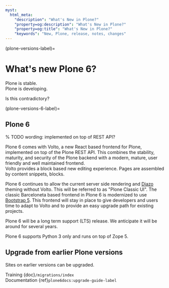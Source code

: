 ```yaml
---
myst:
  html_meta:
    "description": "What's New in Plone?"
    "property=og:description": "What's New in Plone?"
    "property=og:title": "What's New in Plone?"
    "keywords": "New, Plone, release, notes, changes"
---
```


(plone-versions-label)=

# What's new Plone 6?

Plone is stable.  
Plone is developing.  

Is this contradictory?


(plone-versions-6-label)=

## Plone 6

% TODO wording: implemented on top of REST API?

Plone 6 comes with Volto, a new React based frontend for Plone, implemented on top of the Plone REST API.
This combines the stability, maturity, and security of the Plone backend with a modern, mature, user friendly and well maintained frontend.  
Volto provides a block based new editing experience.
Pages are assembled by content snippets, blocks.

Plone 6 continues to allow the current server side rendering and [Diazo](https://docs.plone.org/external/diazo/docs/index.html) theming without Volto.
This will be referred to as "Plone Classic UI".
The classic Barceloneta based frontend in Plone 6 is modernized to use [Bootstrap 5](https://getbootstrap.com/).
This frontend will stay in place to give developers and users time to adapt to Volto and to provide an easy upgrade path for existing projects.

Plone 6 will be a long term support (LTS) release.
We anticipate it will be around for several years.

Plone 6 supports Python 3 only and runs on top of Zope 5.

## Upgrade from earlier Plone versions

Sites on earlier versions can be upgraded.
  
Training {doc}`/migrations/index`  
Documentation {ref}`plone6docs:upgrade-guide-label`

